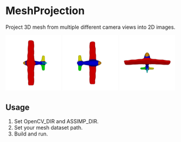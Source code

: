 # MeshProjection
Project 3D mesh from multiple different camera views into 2D images.

<p>
<img src="doc/gt_0_0.png" width="30%">
<img src="doc/gt_4_0.png" width="30%">
<img src="doc/gt_7_3.png" width="30%">
</p>

## Usage
1. Set OpenCV_DIR and ASSIMP_DIR.
2. Set your mesh dataset path.
3. Build and run.
